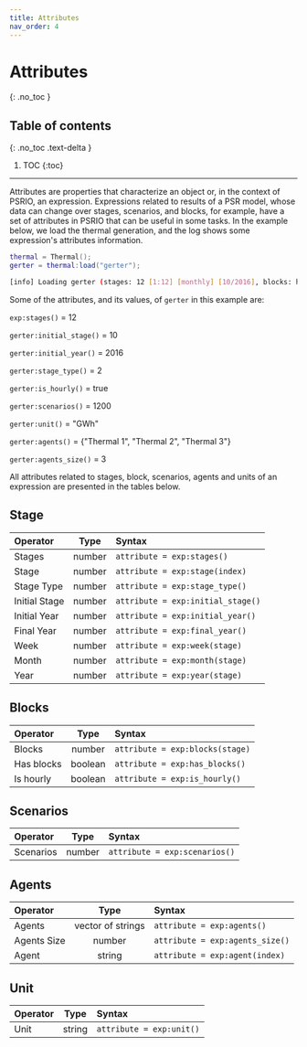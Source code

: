 ```yaml
---
title: Attributes
nav_order: 4
---
```


# Attributes
{: .no_toc }

## Table of contents
{: .no_toc .text-delta }

1. TOC
{:toc}

---

Attributes are properties that characterize an object or, in the context of PSRIO, an expression. Expressions related to results of a PSR model, whose data can change over stages, scenarios, and blocks, for example, have a set of attributes in PSRIO that can be useful in some tasks. In the example below, we load the thermal generation, and the log shows some expression's attributes information.


``` lua
thermal = Thermal();
gerter = thermal:load("gerter");
```

```sh
[info] Loading gerter (stages: 12 [1:12] [monthly] [10/2016], blocks: hour, scenarios: 1200, unit: GWh, agents: 3 [thermal])
```

Some of the attributes, and its values, of `gerter` in this example are:

`exp:stages()` = 12

`gerter:initial_stage()` = 10

`gerter:initial_year()` = 2016

`gerter:stage_type()` = 2 

`gerter:is_hourly()` = true

`gerter:scenarios()` = 1200

`gerter:unit()` = "GWh"

`gerter:agents()` = {"Thermal 1", "Thermal 2", "Thermal 3"}
   
`gerter:agents_size()` = 3

All attributes related to stages, block, scenarios, agents and units of an expression are presented in the tables below.

## Stage

| Operator        | Type            |            Syntax                 |
|:----------------|:---------------:|:----------------------------------|
| Stages          | number          | `attribute = exp:stages()`        |
| Stage           | number          | `attribute = exp:stage(index)`    |
| Stage Type      | number          | `attribute = exp:stage_type()`    |
| Initial Stage   | number          | `attribute = exp:initial_stage()` |
| Initial Year    | number          | `attribute = exp:initial_year()`  |
| Final Year      | number          | `attribute = exp:final_year()`    |
| Week            | number          | `attribute = exp:week(stage)`     |
| Month           | number          | `attribute = exp:month(stage)`    |
| Year            | number          | `attribute = exp:year(stage)`     |

## Blocks

| Operator        | Type            |            Syntax                 |
|:----------------|:---------------:|:----------------------------------|
| Blocks          | number          | `attribute = exp:blocks(stage)`   |
| Has blocks      | boolean         | `attribute = exp:has_blocks()`    |
| Is hourly       | boolean         | `attribute = exp:is_hourly()`     |

## Scenarios

| Operator        | Type            |            Syntax                 |
|:----------------|:---------------:|:----------------------------------|
| Scenarios       | number          | `attribute = exp:scenarios()`     |

## Agents

| Operator        | Type              |            Syntax                 |
|:----------------|:-----------------:|:----------------------------------|
| Agents          | vector of strings | `attribute = exp:agents()`        |
| Agents Size     | number            | `attribute = exp:agents_size()`   |
| Agent           | string            | `attribute = exp:agent(index)`    |

## Unit

| Operator        | Type            |            Syntax                 |
|:----------------|:---------------:|:----------------------------------|
| Unit            | string          | `attribute = exp:unit()`          |